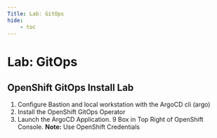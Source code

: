 ```yaml
---
Title: Lab: GitOps
hide:
    - toc
---
```


# Lab: GitOps

## OpenShift GitOps Install Lab

1. Configure Bastion and local workstation with the ArgoCD cli (argo)
2. Install the OpenShift GitOps Operator
3. Launch the ArgoCD Application. 9 Box in Top Right of OpenShift Console.
    **Note:** Use OpenShift Credentials

